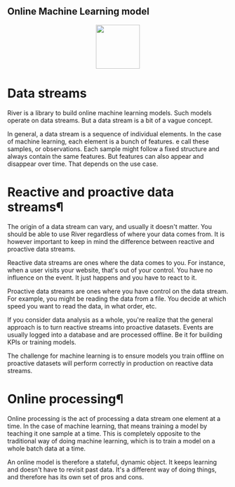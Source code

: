 ## Online Machine Learning model

<p align="center">
  <img src="https://github.com/online-ml/river/blob/main/docs/img/logo.svg?raw=true" height="100px"/>
</p>


# Data streams
River is a library to build online machine learning models. Such models operate on data streams. But a data stream is a bit of a vague concept.

In general, a data stream is a sequence of individual elements. In the case of machine learning, each element is a bunch of features. 
e call these samples, or observations. Each sample might follow a fixed structure and always contain the same features. 
But features can also appear and disappear over time. That depends on the use case.

# Reactive and proactive data streams¶
The origin of a data stream can vary, and usually it doesn't matter. You should be able to use River regardless of where your data comes from.
It is however important to keep in mind the difference between reactive and proactive data streams.

Reactive data streams are ones where the data comes to you. For instance, when a user visits your website, that's out of your control. You have no
influence on the event. It just happens and you have to react to it.

Proactive data streams are ones where you have control on the data stream. For example, you might be reading the data from a file. You decide at which
speed you want to read the data, in what order, etc.

If you consider data analysis as a whole, you're realize that the general approach is to turn reactive streams into proactive datasets.
Events are usually logged into a database and are processed offline. Be it for building KPIs or training models.

The challenge for machine learning is to ensure models you train offline on proactive datasets will perform correctly in production on reactive data streams.

# Online processing¶
Online processing is the act of processing a data stream one element at a time. In the case of machine learning, that means training a model by teaching
it one sample at a time. This is completely opposite to the traditional way of doing machine learning, which is to train a model on a whole batch data at a time.

An online model is therefore a stateful, dynamic object. It keeps learning and doesn't have to revisit past data. It's a different way of doing things,
and therefore has its own set of pros and cons.
